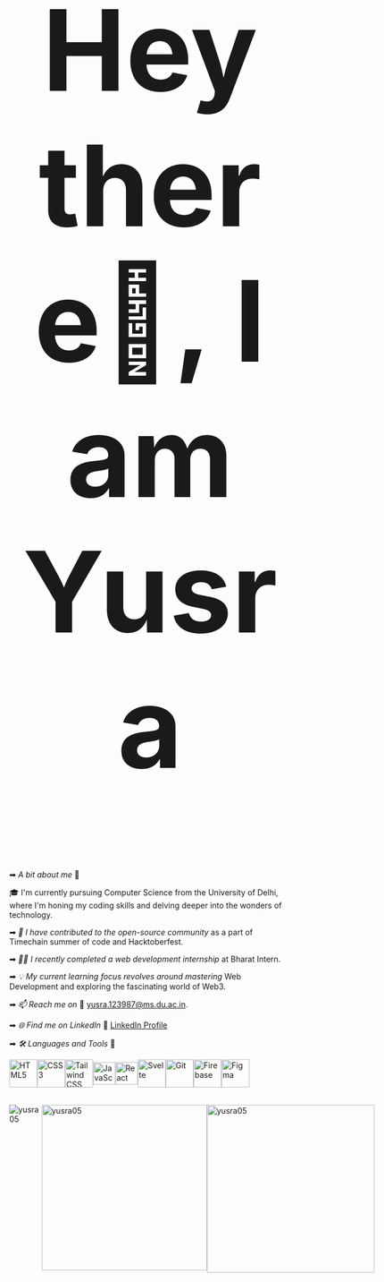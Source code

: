 <div style="text-align: center !important;">
  <h1 style="font-size: 200px;">Hey there👋, I am  <span style=" font-size: 200px;">Yusra</span></h1>
</div>

➡ *A bit about me* 🌱 

  🎓 I'm currently pursuing Computer Science from the University of Delhi, where I'm honing my coding skills and delving deeper into the wonders of technology.

➡ *🚀 I have contributed to the open-source community* as a part of  Timechain summer of code and Hacktoberfest.

➡ *👨‍💻 I recently completed a web development internship* at Bharat Intern.

➡ *💡 My current learning focus revolves around mastering* Web Development and exploring the fascinating world of Web3.

➡ *📫 Reach me on* 🤝
	yusra.123987@ms.du.ac.in. 

➡ *🌐 Find me on LinkedIn* 🤝
	[LinkedIn Profile](https://www.linkedin.com/in/yusra-227b3024a/)


➡ *🛠 Languages and Tools* 🚀  

<div style="display: flex; align-items: center;">
   <img src="https://github.com/yusra05/yusra05/assets/112852251/78649dd3-2f1d-4bbf-b709-2fd74d5108d1.png" alt="HTML5" width="50" height="50">
   <img src="https://github.com/yusra05/yusra05/assets/112852251/0bf27a1d-d0ea-4321-a48d-58babd4760e7.png" alt="CSS3" width="50" height="50">
   <img src="https://github.com/yusra05/yusra05/assets/112852251/174f1b1c-0f10-4731-a92f-e0b33c4bb41f.png" alt="Tailwind CSS" width="50" height="50">
   <img src="https://github.com/yusra05/yusra05/assets/112852251/53780925-c407-4f13-bacd-d070c60032de.png" alt="JavaScript" width="40" height="40">
  <img src="https://github.com/yusra05/yusra05/assets/112852251/a9850de4-2a5b-475a-a3f8-5031f796038b.png" alt="React" width="40" height="40">
  <img src="https://github.com/yusra05/yusra05/assets/112852251/ea5af004-6056-462d-b34c-7656a8320f06.png" alt="Svelte" width="50" height="50">
  <img src="https://github.com/yusra05/yusra05/assets/112852251/346b0d1a-7db7-4ae4-bcf6-06cf517f8ad4.png" alt="Git" width="50" height="50">
  <img src="https://github.com/yusra05/yusra05/assets/112852251/7d704a18-2545-4803-8460-cb6b8f6a70b0.png" alt="Firebase" width="50" height="50">
 <img src="https://github.com/yusra05/yusra05/assets/112852251/14f3b968-2c4e-443c-a27a-e6ef98b63179.png" alt="Figma" width="50" height="50">

</div>

<br> 

<div style="display: grid; grid-template-columns: 1fr 1fr 1fr;">
    <div>
        <p align="left"><img src="https://github-readme-stats.vercel.app/api/top-langs?username=yusra05&show_icons=true&locale=en&layout=compact" alt="yusra05" /></p>
    </div>
    <div>
        <p align="left">&nbsp;<img src="https://github-readme-stats.vercel.app/api?username=yusra05&show_icons=true&locale=en" alt="yusra05" style="width: 296px;" /></p>
    </div>
    <div>
        <p align="left"><img src="https://github-readme-streak-stats.herokuapp.com/?user=yusra05&" alt="yusra05" style="width: 300px;" /></p>
    </div>
</div>


